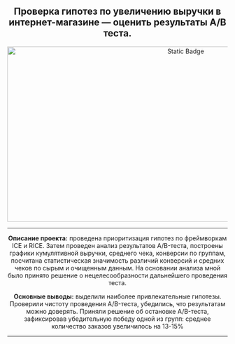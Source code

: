 <h2 align="center"> Проверка гипотез по увеличению выручки в интернет-магазине —
оценить результаты A/B теста.</h2>

<p align="center" dir="auto">
<img alt="Static Badge" src="https://img.freepik.com/free-vector/ecommerce-web-page-concept-illustration_114360-8204.jpg?size=626&ext=jpg&ga=GA1.2.864807797.1694434606&semt=ais" width="800" height="400">
</p>

<hr>

<p align="center" dir="auto"> 
<b>Описание проекта:</b> проведена приоритизация гипотез по фреймворкам ICE и RICE. Затем проведен анализ
результатов A/B-теста, построены графики кумулятивной выручки, среднего чека,
конверсии по группам, посчитана статистическая значимость различий конверсий
и средних чеков по сырым и очищенным данным. На основании анализа мной было
принято решение о нецелесообразности дальнейшего проведения теста.


<p align="center" dir="auto"> 
<b>Основные выводы:</b> выделили наиболее привлекательные гипотезы. Проверили чистоту проведения A/B-теста, убедились, что результатам можно доверять. Приняли решение об остановке A/B-теста, зафиксировав убедительную победу одной из групп: среднее количество заказов увеличилось на 13-15%


<hr>
